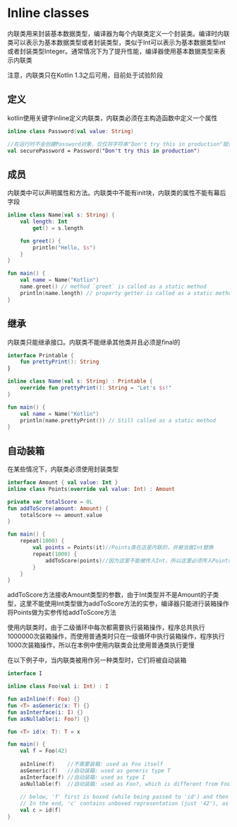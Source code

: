 # Inline classes
内联类用来封装基本数据类型，编译器为每个内联类定义一个封装类。编译时内联类可以表示为基本数据类型或者封装类型，类似于Int可以表示为基本数据类型int或者封装类型Integer。通常情况下为了提升性能，编译器使用基本数据类型来表示内联类

注意，内联类只在Kotlin 1.3之后可用，目前处于试验阶段

## 定义
kotlin使用关键字inline定义内联类，内联类必须在主构造函数中定义一个属性

```kotlin
inline class Password(val value: String)

//在运行时不会创建Password对象，仅仅将字符串"Don't try this in production"赋值给securePassword，避免了创建对象的开销
val securePassword = Password("Don't try this in production")
```

## 成员
内联类中可以声明属性和方法。内联类中不能有init块，内联类的属性不能有幕后字段

```kotlin
inline class Name(val s: String) {
    val length: Int
        get() = s.length

    fun greet() {
        println("Hello, $s")
    }
}    

fun main() {
    val name = Name("Kotlin")
    name.greet() // method `greet` is called as a static method
    println(name.length) // property getter is called as a static method
}
```

## 继承
内联类只能继承接口。内联类不能继承其他类并且必须是final的

```kotlin
interface Printable {
    fun prettyPrint(): String
}

inline class Name(val s: String) : Printable {
    override fun prettyPrint(): String = "Let's $s!"
}    

fun main() {
    val name = Name("Kotlin")
    println(name.prettyPrint()) // Still called as a static method
}
```

## 自动装箱
在某些情况下，内联类必须使用封装类型

```kotlin
interface Amount { val value: Int }
inline class Points(override val value: Int) : Amount

private var totalScore = 0L
fun addToScore(amount: Amount) {
    totalScore += amount.value
}

fun main() {
    repeat(1000) {
        val points = Points(it)//Points类在这是内联的，并被当做Int替换
        repeat(1000) {
            addToScore(points)//因为这里不能被传入Int，所以这里必须传入Points实例
        }
    }
}
```

addToScore方法接收Amount类型的参数，由于Int类型并不是Amount的子类型，这里不能使用Int类型做为addToScore方法的实参，编译器只能进行装箱操作将Points做为实参传给addToScore方法

使用内联类时，由于二级循环中每次都需要执行装箱操作，程序总共执行1000000次装箱操作，而使用普通类时只在一级循环中执行装箱操作，程序执行1000次装箱操作，所以在本例中使用内联类会比使用普通类执行更慢

在以下例子中，当内联类被用作另一种类型时，它们将被自动装箱

```kotlin
interface I

inline class Foo(val i: Int) : I

fun asInline(f: Foo) {}
fun <T> asGeneric(x: T) {}
fun asInterface(i: I) {}
fun asNullable(i: Foo?) {}

fun <T> id(x: T): T = x

fun main() {
    val f = Foo(42) 
    
    asInline(f)    //不需要装箱: used as Foo itself
    asGeneric(f)   //自动装箱: used as generic type T
    asInterface(f) //自动装箱: used as type I
    asNullable(f)  //自动装箱: used as Foo?, which is different from Foo
    
    // below, 'f' first is boxed (while being passed to 'id') and then unboxed (when returned from 'id') 
    // In the end, 'c' contains unboxed representation (just '42'), as 'f' 
    val c = id(f)  
}
```






